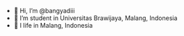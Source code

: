 - 👋 Hi, I’m @bangyadiii
- 👀 I’m student in Universitas Brawijaya, Malang, Indonesia
- 🌱 I life in Malang, Indonesia

<!---
bangyadiii/bangyadiii is a ✨ special ✨ repository because its `README.md` (this file) appears on your GitHub profile.
You can click the Preview link to take a look at your changes.
--->
